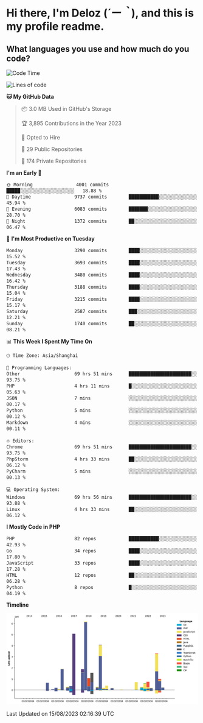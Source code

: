 # **Hi there, I'm Deloz (*´ー｀*), and this is my profile readme.**

## **What languages you use and how much do you code?**

<!--START_SECTION:waka-->
![Code Time](http://img.shields.io/badge/Code%20Time-2%2C144%20hrs%2028%20mins-blue)

![Lines of code](https://img.shields.io/badge/From%20Hello%20World%20I%27ve%20Written-31.5%20million%20lines%20of%20code-blue)

**🐱 My GitHub Data** 

> 📦 3.0 MB Used in GitHub's Storage 
 > 
> 🏆 3,895 Contributions in the Year 2023
 > 
> 💼 Opted to Hire
 > 
> 📜 29 Public Repositories 
 > 
> 🔑 174 Private Repositories 
 > 
**I'm an Early 🐤** 

```text
🌞 Morning                4001 commits        █████░░░░░░░░░░░░░░░░░░░░   18.88 % 
🌆 Daytime                9737 commits        ███████████░░░░░░░░░░░░░░   45.94 % 
🌃 Evening                6083 commits        ███████░░░░░░░░░░░░░░░░░░   28.70 % 
🌙 Night                  1372 commits        ██░░░░░░░░░░░░░░░░░░░░░░░   06.47 % 
```
📅 **I'm Most Productive on Tuesday** 

```text
Monday                   3290 commits        ████░░░░░░░░░░░░░░░░░░░░░   15.52 % 
Tuesday                  3693 commits        ████░░░░░░░░░░░░░░░░░░░░░   17.43 % 
Wednesday                3480 commits        ████░░░░░░░░░░░░░░░░░░░░░   16.42 % 
Thursday                 3188 commits        ████░░░░░░░░░░░░░░░░░░░░░   15.04 % 
Friday                   3215 commits        ████░░░░░░░░░░░░░░░░░░░░░   15.17 % 
Saturday                 2587 commits        ███░░░░░░░░░░░░░░░░░░░░░░   12.21 % 
Sunday                   1740 commits        ██░░░░░░░░░░░░░░░░░░░░░░░   08.21 % 
```


📊 **This Week I Spent My Time On** 

```text
🕑︎ Time Zone: Asia/Shanghai

💬 Programming Languages: 
Other                    69 hrs 51 mins      ███████████████████████░░   93.75 % 
PHP                      4 hrs 11 mins       █░░░░░░░░░░░░░░░░░░░░░░░░   05.63 % 
JSON                     7 mins              ░░░░░░░░░░░░░░░░░░░░░░░░░   00.17 % 
Python                   5 mins              ░░░░░░░░░░░░░░░░░░░░░░░░░   00.12 % 
Markdown                 4 mins              ░░░░░░░░░░░░░░░░░░░░░░░░░   00.11 % 

🔥 Editors: 
Chrome                   69 hrs 51 mins      ███████████████████████░░   93.75 % 
PhpStorm                 4 hrs 33 mins       ██░░░░░░░░░░░░░░░░░░░░░░░   06.12 % 
PyCharm                  5 mins              ░░░░░░░░░░░░░░░░░░░░░░░░░   00.13 % 

💻 Operating System: 
Windows                  69 hrs 56 mins      ███████████████████████░░   93.88 % 
Linux                    4 hrs 33 mins       ██░░░░░░░░░░░░░░░░░░░░░░░   06.12 % 
```

**I Mostly Code in PHP** 

```text
PHP                      82 repos            ███████████░░░░░░░░░░░░░░   42.93 % 
Go                       34 repos            ████░░░░░░░░░░░░░░░░░░░░░   17.80 % 
JavaScript               33 repos            ████░░░░░░░░░░░░░░░░░░░░░   17.28 % 
HTML                     12 repos            ██░░░░░░░░░░░░░░░░░░░░░░░   06.28 % 
Python                   8 repos             █░░░░░░░░░░░░░░░░░░░░░░░░   04.19 % 
```



**Timeline**

![Lines of Code chart](https://raw.githubusercontent.com/deloz/deloz/main/assets/bar_graph.png)


 Last Updated on 15/08/2023 02:16:39 UTC
<!--END_SECTION:waka-->
